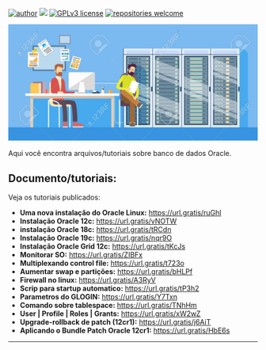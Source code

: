 [![author](https://img.shields.io/badge/author-anvmano-red.svg)](https://www.linkedin.com/in/anvmano/) [![](https://img.shields.io/badge/python-3.7+-blue.svg)](https://www.python.org/downloads/release/python-365/) [![GPLv3 license](https://img.shields.io/badge/License-GPLv3-blue.svg)](http://perso.crans.org/besson/LICENSE.html) [![repositories welcome](https://img.shields.io/badge/contributions-welcome-brightgreen.svg?style=flat)](https://github.com/anvmano?tab=repositories)

<p align="center">
  <img src="https://github.com/anvmano/Oracle-Database/blob/main/banco%20de%20dados%20imagem%20git.jpg">
</p>

Aqui você encontra arquivos/tutoriais sobre banco de dados Oracle.


## Documento/tutoriais:
Veja os tutoriais publicados:

* **Uma nova instalação do Oracle Linux:** https://url.gratis/ruGhl
* **Instalação Oracle 12c:** https://url.gratis/vNOTW
* **instalação Oracle 18c:** https://url.gratis/tRCdn
* **Instalação Oracle 19c:** https://url.gratis/nqr9O
* **Instalação Oracle Grid 12c:** https://url.gratis/tKcJs
* **Monitorar SO:** https://url.gratis/ZIBFx
* **Multiplexando control file:** https://url.gratis/t723o
* **Aumentar swap e partições:** https://url.gratis/bHLPf
* **Firewall no linux:** https://url.gratis/A3RyV
* **Scrip para startup automatico:** https://url.gratis/tP3h2
* **Parametros do GLOGIN:** https://url.gratis/Y7Txn
* **Comando sobre tablespace:** https://url.gratis/TNhHm
* **User | Profile | Roles | Grants:** https://url.gratis/xW2wZ
* **Upgrade-rollback de patch (12cr1):** https://url.gratis/j6AiT
* **Aplicando o Bundle Patch Oracle 12cr1:** https://url.gratis/HbE6s


---




